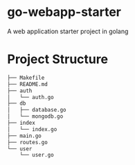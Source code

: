 # go-webapp-starter

A web application starter project in golang

# Project Structure

```bash
├── Makefile
├── README.md
├── auth
│   └── auth.go
├── db
│   ├── database.go
│   └── mongodb.go
├── index
│   └── index.go
├── main.go
├── routes.go
└── user
    └── user.go
```


